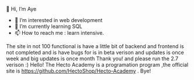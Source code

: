  👋 Hi, I’m Aye
- 👀 I’m interested in web development
- 📖 I’m currently learning SQL
- 📫 How to reach me : learn intensive.


The site in not 100 functional is  have a little bit of backend and frontend is not completed and is have bugs for is in beta verison and updates is once week and big updates is once month Thank you! and please run the 2.7 verison :) Hello! The Hecto Academy is a programation program ,the official site is https://github.com/HectoShop/Hecto-Academy . Bye!
